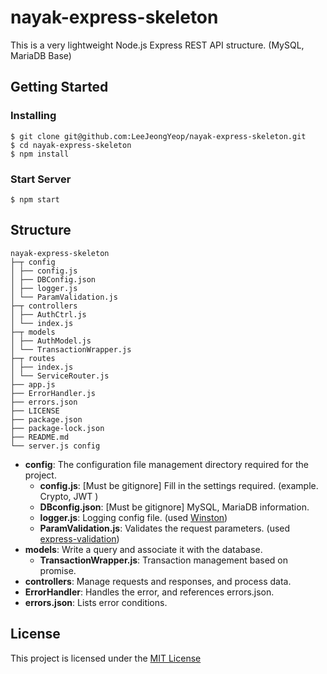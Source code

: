 # nayak-express-skeleton

This is a very lightweight Node.js Express REST API structure.
(MySQL, MariaDB Base)

## Getting Started

### Installing

```
$ git clone git@github.com:LeeJeongYeop/nayak-express-skeleton.git
$ cd nayak-express-skeleton
$ npm install
```

### Start Server

```
$ npm start
```

## Structure

```
nayak-express-skeleton
├─┬ config
│ ├── config.js
│ ├── DBConfig.json
│ ├── logger.js
│ └── ParamValidation.js
├─┬ controllers
│ ├── AuthCtrl.js
│ └── index.js
├─┬ models
│ ├── AuthModel.js
│ └── TransactionWrapper.js
├─┬ routes
│ ├── index.js
│ └── ServiceRouter.js
├── app.js
├── ErrorHandler.js
├── errors.json
├── LICENSE
├── package.json
├── package-lock.json
├── README.md
└── server.js config
```

- **config**: The configuration file management directory required for the project.
   - **config.js**: [Must be gitignore] Fill in the settings required. (example. Crypto, JWT )
   - **DBconfig.json**: [Must be gitignore] MySQL, MariaDB information.
   - **logger.js**: Logging config file. (used [Winston](https://www.npmjs.com/package/winston))
   - **ParamValidation.js**: Validates the request parameters. (used [express-validation](https://www.npmjs.com/package/express-validation))
- **models**: Write a query and associate it with the database.
   - **TransactionWrapper.js**: Transaction management based on promise.
- **controllers**: Manage requests and responses, and process data.
- **ErrorHandler**: Handles the error, and references errors.json.
- **errors.json**: Lists error conditions.

## License

This project is licensed under the [MIT License](https://github.com/LeeJeongYeop/nayak-express-skeleton/blob/master/LICENSE)
